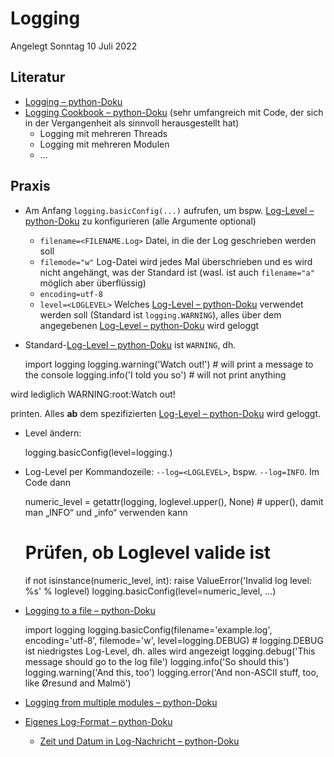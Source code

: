 # Logging
Angelegt Sonntag 10 Juli 2022

Literatur
---------

* [Logging – python-Doku](https://docs.python.org/3/howto/logging.html)
* [Logging Cookbook – python-Doku](https://docs.python.org/3/howto/logging-cookbook.html#logging-cookbook) (sehr umfangreich mit Code, der sich in der Vergangenheit als sinnvoll herausgestellt hat)
	* Logging mit mehreren Threads
	* Logging mit mehreren Modulen
	* ...


Praxis
------

* Am Anfang ``logging.basicConfig(...)`` aufrufen, um bspw. [Log-Level – python-Doku](https://docs.python.org/3/library/logging.html#levels) zu konfigurieren (alle Argumente optional)
	* ``filename=<FILENAME.Log>`` Datei, in die der Log geschrieben werden soll
	* ``filemode="w"`` Log-Datei wird jedes Mal überschrieben und es wird nicht angehängt, was der Standard ist (wasl. ist auch ``filename="a"`` möglich aber überflüssig)
	* ``encoding=utf-8``
	* ``level=<LOGLEVEL>`` Welches [Log-Level – python-Doku](https://docs.python.org/3/library/logging.html#levels) verwendet werden soll (Standard ist ``logging.WARNING``), alles über dem angegebenen [Log-Level – python-Doku](https://docs.python.org/3/library/logging.html#levels) wird geloggt 
* Standard-[Log-Level – python-Doku](https://docs.python.org/3/library/logging.html#levels) ist ``WARNING``, dh.

	import logging
	logging.warning('Watch out!')  # will print a message to the console
	logging.info('I told you so')  # will not print anything

wird lediglich
	WARNING:root:Watch out!

printen. Alles **ab** dem spezifizierten [Log-Level – python-Doku](https://docs.python.org/3/library/logging.html#levels) wird geloggt.

* Level ändern:

	logging.basicConfig(level=logging.<LOGLEVEL>)


* Log-Level per Kommandozeile: ``--log=<LOGLEVEL>``, bspw. ``--log=INFO``. Im Code dann

	numeric_level = getattr(logging, loglevel.upper(), None)  # upper(), damit man „INFO“ und „info“ verwenden kann
	# Prüfen, ob Loglevel valide ist
	if not isinstance(numeric_level, int):
	    raise ValueError('Invalid log level: %s' % loglevel)
	logging.basicConfig(level=numeric_level, ...)
	



* [Logging to a file – python-Doku](https://docs.python.org/3/howto/logging.html#logging-to-a-file)

	import logging
	logging.basicConfig(filename='example.log', encoding='utf-8', filemode='w', level=logging.DEBUG)  # logging.DEBUG ist niedrigstes Log-Level, dh. alles wird angezeigt
	logging.debug('This message should go to the log file')
	logging.info('So should this')
	logging.warning('And this, too')
	logging.error('And non-ASCII stuff, too, like Øresund and Malmö')



* [Logging from multiple modules – python-Doku](https://docs.python.org/3/howto/logging.html#logging-from-multiple-modules)
* [Eigenes Log-Format – python-Doku](https://docs.python.org/3/howto/logging.html#changing-the-format-of-displayed-messages)
	* [Zeit und Datum in Log-Nachricht – python-Doku](https://docs.python.org/3/howto/logging.html#displaying-the-date-time-in-messages)


